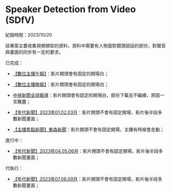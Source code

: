 # Speaker Detection from Video (SDfV)

紀錄時間：2023/10/20

該專案主要收集視頻類型的資料，資料中需要有人物面對鏡頭說話的部份，對聲音與畫面的同步有一定的要求。

已完成：

- [【數位主播午報】][1]：影片開頭會有固定的開場白；

- [【數位主播晚報】][2]：影片開頭會有固定的開場白；

- [中視新聞全球報導][3]：影片開頭會有固定的開場白，部份下載且不繼續，原因一言難盡； 

- [【年代新聞】2023年01.02.03月][4]：影片開頭不會有固定開場，影片後半段多數新聞畫面；

- [【主播焦點新聞】東森新聞][5]：影片開頭不會有固定開場，主播有時候會走動；

進行中：

- [【年代新聞】2023年04.05.06月][6]：影片開頭不會有固定開場，影片後半段多數新聞畫面；

代執行：

- [【年代新聞】2023年07.08.09月][7]：影片開頭不會有固定開場，影片後半段多數新聞畫面；

<!-- 連結 -->
[1]: https://www.youtube.com/playlist?list=PLp7hnLHxd1KFmDKEV3AMpCrNW21Nz9AVT
[2]: https://www.youtube.com/playlist?list=PLp7hnLHxd1KHpyw5U3kCEVpUiST-01rtO
[3]: https://www.youtube.com/playlist?list=PLu_yoBy_pbO074dmHf-qmxV4KqOnU-rwB
[4]: https://www.youtube.com/playlist?list=PLbyorRThEk_J4xy8T95K_dtbJBtn0aG_8
[5]: https://www.youtube.com/playlist?list=PLp7hnLHxd1KHrp5YZtbQXp2cRS3UGsnQS
[6]: https://www.youtube.com/playlist?list=PLbyorRThEk_LczvBPiBDNaejrjGQILDTO
[7]: https://www.youtube.com/playlist?list=PLbyorRThEk_INFz_Tq3bpjZam31lhPvBF


